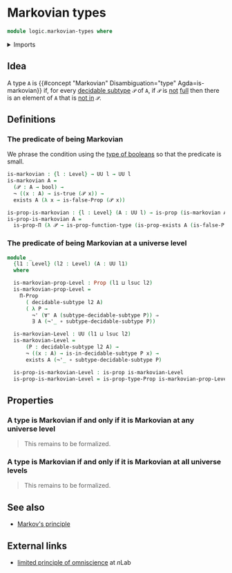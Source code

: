 # Markovian types

```agda
module logic.markovian-types where
```

<details><summary>Imports</summary>

```agda
open import elementary-number-theory.natural-numbers

open import foundation.booleans
open import foundation.decidable-subtypes
open import foundation.dependent-pair-types
open import foundation.dependent-products-propositions
open import foundation.disjunction
open import foundation.existential-quantification
open import foundation.function-types
open import foundation.inhabited-types
open import foundation.negation
open import foundation.universal-quantification
open import foundation.universe-levels

open import foundation-core.identity-types
open import foundation-core.propositions
open import foundation-core.sets

open import univalent-combinatorics.standard-finite-types
```

</details>

## Idea

A type `A` is {{#concept "Markovian" Disambiguation="type" Agda=is-markovian}}
if, for every [decidable subtype](foundation.decidable-subtypes.md) `𝒫` of `A`,
if `𝒫` is [not](foundation-core.negation.md) [full](foundation.full-subtypes.md)
then there is an element of `A` that is
[not in](foundation.complements-subtypes.md) `𝒫`.

## Definitions

### The predicate of being Markovian

We phrase the condition using the [type of booleans](foundation.booleans.md) so
that the predicate is small.

```agda
is-markovian : {l : Level} → UU l → UU l
is-markovian A =
  (𝒫 : A → bool) →
  ¬ ((x : A) → is-true (𝒫 x)) →
  exists A (λ x → is-false-Prop (𝒫 x))

is-prop-is-markovian : {l : Level} (A : UU l) → is-prop (is-markovian A)
is-prop-is-markovian A =
  is-prop-Π (λ 𝒫 → is-prop-function-type (is-prop-exists A (is-false-Prop ∘ 𝒫)))
```

### The predicate of being Markovian at a universe level

```agda
module _
  {l1 : Level} (l2 : Level) (A : UU l1)
  where

  is-markovian-prop-Level : Prop (l1 ⊔ lsuc l2)
  is-markovian-prop-Level =
    Π-Prop
      ( decidable-subtype l2 A)
      ( λ P →
        ¬' (∀' A (subtype-decidable-subtype P)) ⇒
        ∃ A (¬'_ ∘ subtype-decidable-subtype P))

  is-markovian-Level : UU (l1 ⊔ lsuc l2)
  is-markovian-Level =
      (P : decidable-subtype l2 A) →
      ¬ ((x : A) → is-in-decidable-subtype P x) →
      exists A (¬'_ ∘ subtype-decidable-subtype P)

  is-prop-is-markovian-Level : is-prop is-markovian-Level
  is-prop-is-markovian-Level = is-prop-type-Prop is-markovian-prop-Level
```

## Properties

### A type is Markovian if and only if it is Markovian at any universe level

> This remains to be formalized.

### A type is Markovian if and only if it is Markovian at all universe levels

> This remains to be formalized.

## See also

- [Markov's principle](logic.markovs-principle.md)

## External links

- [limited principle of omniscience](https://ncatlab.org/nlab/show/limited+principle+of+omniscience)
  at $n$Lab

